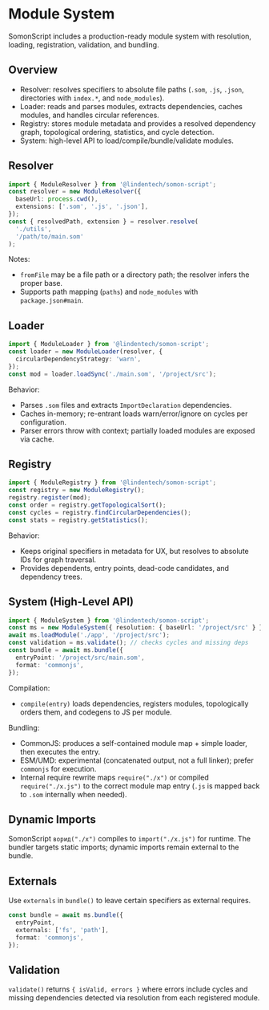 # Module System

SomonScript includes a production-ready module system with resolution, loading,
registration, validation, and bundling.

## Overview

- Resolver: resolves specifiers to absolute file paths (`.som`, `.js`, `.json`,
  directories with `index.*`, and `node_modules`).
- Loader: reads and parses modules, extracts dependencies, caches modules, and
  handles circular references.
- Registry: stores module metadata and provides a resolved dependency graph,
  topological ordering, statistics, and cycle detection.
- System: high-level API to load/compile/bundle/validate modules.

## Resolver

```ts
import { ModuleResolver } from '@lindentech/somon-script';
const resolver = new ModuleResolver({
  baseUrl: process.cwd(),
  extensions: ['.som', '.js', '.json'],
});
const { resolvedPath, extension } = resolver.resolve(
  './utils',
  '/path/to/main.som'
);
```

Notes:

- `fromFile` may be a file path or a directory path; the resolver infers the
  proper base.
- Supports path mapping (`paths`) and `node_modules` with `package.json#main`.

## Loader

```ts
import { ModuleLoader } from '@lindentech/somon-script';
const loader = new ModuleLoader(resolver, {
  circularDependencyStrategy: 'warn',
});
const mod = loader.loadSync('./main.som', '/project/src');
```

Behavior:

- Parses `.som` files and extracts `ImportDeclaration` dependencies.
- Caches in-memory; re-entrant loads warn/error/ignore on cycles per
  configuration.
- Parser errors throw with context; partially loaded modules are exposed via
  cache.

## Registry

```ts
import { ModuleRegistry } from '@lindentech/somon-script';
const registry = new ModuleRegistry();
registry.register(mod);
const order = registry.getTopologicalSort();
const cycles = registry.findCircularDependencies();
const stats = registry.getStatistics();
```

Behavior:

- Keeps original specifiers in metadata for UX, but resolves to absolute IDs for
  graph traversal.
- Provides dependents, entry points, dead-code candidates, and dependency trees.

## System (High-Level API)

```ts
import { ModuleSystem } from '@lindentech/somon-script';
const ms = new ModuleSystem({ resolution: { baseUrl: '/project/src' } });
await ms.loadModule('./app', '/project/src');
const validation = ms.validate(); // checks cycles and missing deps
const bundle = await ms.bundle({
  entryPoint: '/project/src/main.som',
  format: 'commonjs',
});
```

Compilation:

- `compile(entry)` loads dependencies, registers modules, topologically orders
  them, and codegens to JS per module.

Bundling:

- CommonJS: produces a self-contained module map + simple loader, then executes
  the entry.
- ESM/UMD: experimental (concatenated output, not a full linker); prefer
  `commonjs` for execution.
- Internal require rewrite maps `require("./x")` or compiled `require("./x.js")`
  to the correct module map entry (`.js` is mapped back to `.som` internally
  when needed).

## Dynamic Imports

SomonScript `ворид("./x")` compiles to `import("./x.js")` for runtime. The
bundler targets static imports; dynamic imports remain external to the bundle.

## Externals

Use `externals` in `bundle()` to leave certain specifiers as external requires.

```ts
const bundle = await ms.bundle({
  entryPoint,
  externals: ['fs', 'path'],
  format: 'commonjs',
});
```

## Validation

`validate()` returns `{ isValid, errors }` where errors include cycles and
missing dependencies detected via resolution from each registered module.
